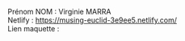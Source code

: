 Prénom NOM : Virginie MARRA <br/>
Netlify : https://musing-euclid-3e9ee5.netlify.com/  <br/>
Lien maquette : 
